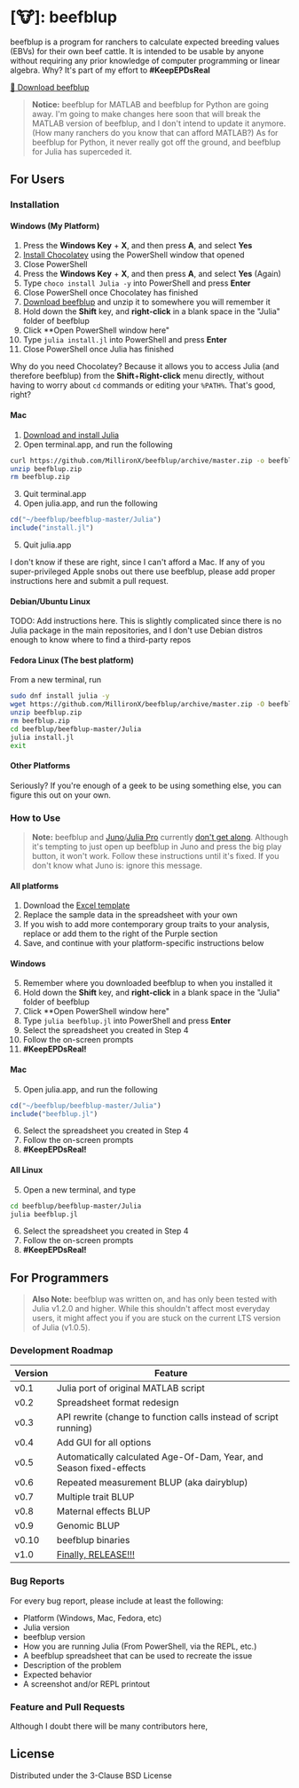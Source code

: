 # [:cow:]: beefblup

beefblup is a program for ranchers to calculate expected breeding
values (EBVs) for their own beef cattle. It is intended to be usable by anyone
without requiring any prior knowledge of computer programming or linear algebra.
Why? It's part of my effort to
**\#KeepEPDsReal**

[:arrow_down_small:  Download beefblup](https://github.com/MillironX/beefblup/archive/master.zip)

> **Notice:** beefblup for MATLAB and beefblup for Python are going away. I'm
> going to make changes here soon that will break the MATLAB version of
> beefblup, and I don't intend to update it anymore. (How many ranchers do you
> know that can afford MATLAB?) As for beefblup for Python, it never really got
> off the ground, and beefblup for Julia has superceded it.

## For Users

### Installation

#### Windows (My Platform)

1. Press the **Windows Key** + **X**, and then press **A**, and select **Yes**
2. [Install Chocolatey](https://chocolatey.org/install) using the PowerShell
   window that opened
3. Close PowerShell
4. Press the **Windows Key** + **X**, and then press **A**, and select **Yes**
   (Again)
5. Type `choco install Julia -y` into PowerShell and press **Enter**
6. Close PowerShell once Chocolatey has finished
7. [Download beefblup](https://github.com/MillironX/beefblup/archive/master.zip)
   and unzip it to somewhere you will remember it
8. Hold down the **Shift** key, and **right-click** in a blank space in the
   "Julia" folder of beefblup
9. Click **Open PowerShell window here"
10. Type `julia install.jl` into PowerShell and press **Enter**
11. Close PowerShell once Julia has finished

Why do you need Chocolatey? Because it allows you to access Julia (and therefore
beefblup) from the **Shift**+**Right-click** menu directly, without having to
worry about `cd` commands or editing your `%PATH%`. That's good, right?

#### Mac

1. [Download and install Julia](https://julialang.org/downloads/)
2. Open terminal.app, and run the following

```bash
curl https://github.com/MillironX/beefblup/archive/master.zip -o beefblup.zip
unzip beefblup.zip
rm beefblup.zip
```

3. Quit terminal.app
4. Open julia.app, and run the following

```julia
cd("~/beefblup/beefblup-master/Julia")
include("install.jl")
```

5. Quit julia.app

I don't know if these are right, since I can't afford a Mac. If any of you
super-privileged Apple snobs out there use beefblup, please add proper
instructions here and submit a pull request.

#### Debian/Ubuntu Linux

TODO: Add instructions here. This is slightly complicated since there is no
Julia package in the main repositories, and I don't use Debian distros enough to
know where to find a third-party repos

#### Fedora Linux (The best platform)

From a new terminal, run

```bash
sudo dnf install julia -y
wget https://github.com/MillironX/beefblup/archive/master.zip -O beefblup.zip
unzip beefblup.zip
rm beefblup.zip
cd beefblup/beefblup-master/Julia
julia install.jl
exit
```

#### Other Platforms

Seriously? If you're enough of a geek to be using something else, you can figure
this out on your own.

### How to Use

> **Note:** beefblup and [Juno](https://junolab.org)/[Julia Pro](https://juliacomputing.com/products/juliapro.html) currently [don't get along](https://github.com/JunoLab/Juno.jl/issues/118).
> Although it's tempting to just open up beefblup in Juno and press the big play
> button, it won't work. Follow these instructions until it's fixed. If you
> don't know what Juno is: ignore this message.

#### All platforms

1. Download the [Excel template](https://github.com/MillironX/beefblup/raw/master/Excel/Master%20BLUP%20Worksheet.xlsx)
2. Replace the sample data in the spreadsheet with your own
3. If you wish to add more contemporary group traits to your analysis, replace
   or add them to the right of the Purple section
4. Save, and continue with your platform-specific instructions below

#### Windows

5. Remember where you downloaded beefblup to when you installed it
6. Hold down the **Shift** key, and **right-click** in a blank space in the
   "Julia" folder of beefblup
7. Click **Open PowerShell window here"
8. Type `julia beefblup.jl` into PowerShell and press **Enter**
9. Select the spreadsheet you created in Step 4
10. Follow the on-screen prompts
11. **\#KeepEPDsReal!**

#### Mac

5. Open julia.app, and run the following

```julia
cd("~/beefblup/beefblup-master/Julia")
include("beefblup.jl")
```

6. Select the spreadsheet you created in Step 4
7. Follow the on-screen prompts
8. **\#KeepEPDsReal!**

#### All Linux

5. Open a new terminal, and type

```bash
cd beefblup/beefblup-master/Julia
julia beefblup.jl
```

6. Select the spreadsheet you created in Step 4
7. Follow the on-screen prompts
8. **\#KeepEPDsReal!**

## For Programmers

> **Also Note:** beefblup was written on, and has only been tested with Julia
> v1.2.0 and higher. While this shouldn't affect most everyday users, it might
> affect you if you are stuck on the current LTS version of Julia (v1.0.5).

### Development Roadmap

| Version | Feature                                                             |
| ------- | ------------------------------------------------------------------- |
| v0.1    | Julia port of original MATLAB script                                |
| v0.2    | Spreadsheet format redesign                                         |
| v0.3    | API rewrite (change to function calls instead of script running)    |
| v0.4    | Add GUI for all options                                             |
| v0.5    | Automatically calculated Age-Of-Dam, Year, and Season fixed-effects |
| v0.6    | Repeated measurement BLUP (aka dairyblup)                           |
| v0.7    | Multiple trait BLUP                                                 |
| v0.8    | Maternal effects BLUP                                               |
| v0.9    | Genomic BLUP                                                        |
| v0.10   | beefblup binaries                                                   |
| v1.0    | [Finally, RELEASE!!!](https://youtu.be/1CBjxGdgC1w?t=282)           |

### Bug Reports

For every bug report, please include at least the following:

- Platform (Windows, Mac, Fedora, etc)
- Julia version
- beefblup version
- How you are running Julia (From PowerShell, via the REPL, etc.)
- A beefblup spreadsheet that can be used to recreate the issue
- Description of the problem
- Expected behavior
- A screenshot and/or REPL printout

### Feature and Pull Requests

Although I doubt there will be many contributors here,

## License

Distributed under the 3-Clause BSD License
